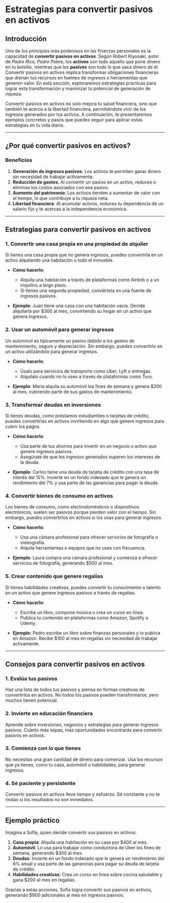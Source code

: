 # Estrategias para convertir pasivos en activos

## Introducción

Uno de los principios más poderosos en las finanzas personales es la capacidad de **convertir pasivos en activos**. Según Robert Kiyosaki, autor de *Padre Rico, Padre Pobre*, los **activos** son todo aquello que pone dinero en tu bolsillo, mientras que los **pasivos** son todo lo que saca dinero de él. Convertir pasivos en activos implica transformar obligaciones financieras que drenan tus recursos en fuentes de ingresos o herramientas que generen valor. En esta sección, exploraremos estrategias prácticas para lograr esta transformación y maximizar tu potencial de generación de riqueza.

Convertir pasivos en activos no solo mejora tu salud financiera, sino que también te acerca a la libertad financiera, permitiéndote vivir de los ingresos generados por tus activos. A continuación, te presentaremos ejemplos concretos y pasos que puedes seguir para aplicar estas estrategias en tu vida diaria.

---

## ¿Por qué convertir pasivos en activos?

### Beneficios

1. **Generación de ingresos pasivos**: Los activos te permiten ganar dinero sin necesidad de trabajar activamente.  
2. **Reducción de gastos**: Al convertir un pasivo en un activo, reduces o eliminas los costos asociados con ese pasivo.  
3. **Aumento del patrimonio**: Los activos tienden a aumentar de valor con el tiempo, lo que contribuye a tu riqueza neta.  
4. **Libertad financiera**: Al acumular activos, reduces tu dependencia de un salario fijo y te acercas a la independencia económica.  

---

## Estrategias para convertir pasivos en activos

### 1. **Convertir una casa propia en una propiedad de alquiler**

Si tienes una casa propia que no genera ingresos, puedes convertirla en un activo alquilando una habitación o todo el inmueble.

- **Cómo hacerlo**:  
  - Alquila una habitación a través de plataformas como Airbnb o a un inquilino a largo plazo.  
  - Si tienes una segunda propiedad, conviértela en una fuente de ingresos pasivos.  

- **Ejemplo**: Juan tiene una casa con una habitación vacía. Decide alquilarla por $300 al mes, convirtiendo su hogar en un activo que genera ingresos.  

### 2. **Usar un automóvil para generar ingresos**

Un automóvil es típicamente un pasivo debido a los gastos de mantenimiento, seguro y depreciación. Sin embargo, puedes convertirlo en un activo utilizándolo para generar ingresos.

- **Cómo hacerlo**:  
  - Úsalo para servicios de transporte como Uber, Lyft o entregas.  
  - Alquílalo cuando no lo uses a través de plataformas como Turo.  

- **Ejemplo**: María alquila su automóvil los fines de semana y genera $200 al mes, cubriendo parte de sus gastos de mantenimiento.  

### 3. **Transformar deudas en inversiones**

Si tienes deudas, como préstamos estudiantiles o tarjetas de crédito, puedes convertirlas en activos invirtiendo en algo que genere ingresos para cubrir los pagos.

- **Cómo hacerlo**:  
  - Usa parte de tus ahorros para invertir en un negocio o activo que genere ingresos pasivos.  
  - Asegúrate de que los ingresos generados superen los intereses de la deuda.  

- **Ejemplo**: Carlos tiene una deuda de tarjeta de crédito con una tasa de interés del 15%. Invierte en un fondo indexado que le genera un rendimiento del 7% y usa parte de las ganancias para pagar la deuda.  

### 4. **Convertir bienes de consumo en activos**

Los bienes de consumo, como electrodomésticos o dispositivos electrónicos, suelen ser pasivos porque pierden valor con el tiempo. Sin embargo, puedes convertirlos en activos si los usas para generar ingresos.

- **Cómo hacerlo**:  
  - Usa una cámara profesional para ofrecer servicios de fotografía o videografía.  
  - Alquila herramientas o equipos que no uses con frecuencia.  

- **Ejemplo**: Laura compra una cámara profesional y comienza a ofrecer servicios de fotografía, generando $500 al mes.  

### 5. **Crear contenido que genere regalías**

Si tienes habilidades creativas, puedes convertir tu conocimiento o talento en un activo que genere ingresos pasivos a través de regalías.

- **Cómo hacerlo**:  
  - Escribe un libro, compone música o crea un curso en línea.  
  - Publica tu contenido en plataformas como Amazon, Spotify o Udemy.  

- **Ejemplo**: Pedro escribe un libro sobre finanzas personales y lo publica en Amazon. Recibe $100 al mes en regalías sin necesidad de trabajar activamente.  

---

## Consejos para convertir pasivos en activos

### 1. **Evalúa tus pasivos**

Haz una lista de todos tus pasivos y piensa en formas creativas de convertirlos en activos. No todos los pasivos pueden transformarse, pero muchos tienen potencial.

### 2. **Invierte en educación financiera**

Aprende sobre inversiones, negocios y estrategias para generar ingresos pasivos. Cuanto más sepas, más oportunidades encontrarás para convertir pasivos en activos.

### 3. **Comienza con lo que tienes**

No necesitas una gran cantidad de dinero para comenzar. Usa los recursos que ya tienes, como tu casa, automóvil o habilidades, para generar ingresos.

### 4. **Sé paciente y persistente**

Convertir pasivos en activos lleva tiempo y esfuerzo. Sé constante y no te rindas si los resultados no son inmediatos.

---

## Ejemplo práctico

Imagina a Sofía, quien decide convertir sus pasivos en activos:

1. **Casa propia**: Alquila una habitación en su casa por $400 al mes.  
2. **Automóvil**: Lo usa para trabajar como conductora de Uber los fines de semana, generando $300 al mes.  
3. **Deudas**: Invierte en un fondo indexado que le genera un rendimiento del 6% anual y usa parte de las ganancias para pagar su deuda de tarjeta de crédito.  
4. **Habilidades creativas**: Crea un curso en línea sobre cocina saludable y gana $200 al mes en regalías.  

Gracias a estas acciones, Sofía logra convertir sus pasivos en activos, generando $900 adicionales al mes en ingresos pasivos.
